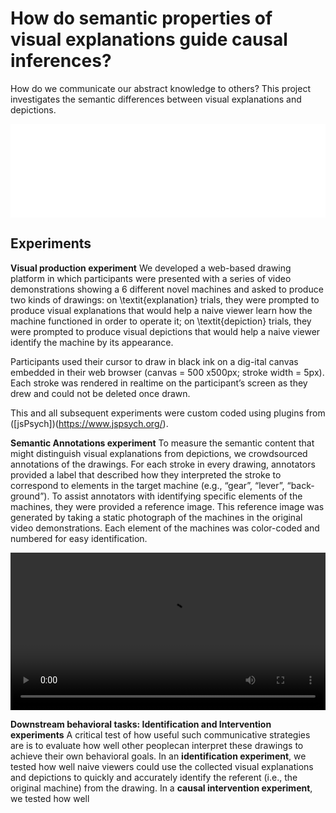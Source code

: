 # How do semantic properties of visual explanations guide causal inferences?

How do we communicate our abstract knowledge to others? This project investigates the semantic differences between visual explanations and depictions.

<p align="center" style="font-size: smaller">
  <embed width="100%" src="talk_materials/sketchGallery.pdf" />
</p>

## Experiments

<b>Visual production experiment</b>
We developed a web-based drawing platform in which participants were presented with a series of video demonstrations showing a 6 different novel machines and asked to produce two kinds of drawings: 
on \textit{explanation} trials, they were prompted to produce visual explanations that would help a naive viewer learn how the machine functioned in order to operate it; 
on \textit{depiction} trials, they were prompted to produce visual depictions that would help a naive viewer identify the machine by its appearance. 

Participants used their cursor to draw in black ink on a dig-ital canvas embedded in their web browser (canvas = 500 x500px; stroke width = 5px). 
Each stroke was rendered in realtime on the participant’s screen as they drew and could not be deleted once drawn. 

This and all subsequent experiments were custom coded using plugins from ([jsPsych])(https://www.jspsych.org/).

<b>Semantic Annotations experiment</b>
To measure  the  semantic  content  that  might  distinguish  visual explanations from depictions, we crowdsourced annotations of the drawings. 
For each stroke in every drawing, annotators provided a label that described how they interpreted the stroke to correspond to elements in the target machine (e.g., “gear”, “lever”, “back-ground”).
To assist annotators with identifying specific elements of the machines, they were provided a reference image.
This reference image was generated by taking a static photograph of the machines in the original video demonstrations. Each element of the machines was color-coded and numbered for easy identification. 

<p align="center" style="font-size: smaller">
  <video width="100%" autoplay loop><source src="talk_materials/causaldraw_annotations.mp4" type="video/mp4"/>Your browser does not support this video tag.</video>
</p>

<b>Downstream behavioral tasks: Identification and Intervention experiments</b>
A critical test of how useful such communicative strategies are is to evaluate how well other peoplecan interpret these drawings to achieve their own behavioral goals. 
In an <b>identification experiment</b>, we tested how well naive viewers could use the collected visual explanations and depictions to quickly and accurately identify the referent (i.e., the original machine) from the drawing. 
In a <b>causal intervention experiment</b>, we tested how well 
